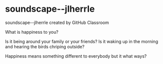 # soundscape--jlherrle
soundscape--jlherrle created by GitHub Classroom

What is happiness to you?

Is it being around your family or your friends? Is it waking up in the morning and hearing the birds chriping outside? 

Happiness means something different to everybody but it what ways? 
